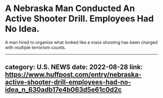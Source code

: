 # A Nebraska Man Conducted An Active Shooter Drill. Employees Had No Idea.

A man hired to organize what looked like a mass shooting has been charged with multiple terrorism counts.

---
category: U.S. NEWS
date: 2022-08-28
link: https://www.huffpost.com/entry/nebraska-active-shooter-drill-employees-had-no-idea_n_630adb17e4b063d5e61c0d2c
---
